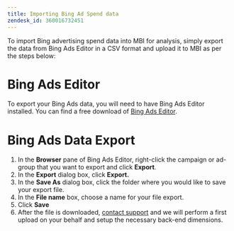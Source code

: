 ```yaml
---
title: Importing Bing Ad Spend data
zendesk_id: 360016732451
---
```


To import Bing advertising spend data into MBI for analysis, simply export the data from Bing Ads Editor in a CSV format and upload it to MBI as per the steps below:

# Bing Ads Editor

To export your Bing Ads data, you will need to have Bing Ads Editor installed. You can find a free download of [Bing Ads Editor](https://advertise.bingads.microsoft.com/en-us/bingads-editor).

# Bing Ads Data Export

1. In the **Browser** pane of Bing Ads Editor, right-click the campaign or ad-group that you want to export and click **Export**.
1. In the **Export** dialog box, click **Export.**
1. In the **Save As** dialog box, click the folder where you would like to save your export file.
1. In the **File name** box, choose a name for your file export.
1. Click **Save**
1. After the file is downloaded,  [contact support](../../getting-started/support.md) and we will perform a first upload on your behalf and setup the necessary back-end dimensions.
